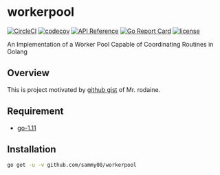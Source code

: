 # workerpool

[![CircleCI](https://circleci.com/gh/sammy00/workerpool.svg?style=svg)](https://circleci.com/gh/sammy00/workerpool)
[![codecov](https://codecov.io/gh/sammy00/workerpool/branch/master/graph/badge.svg)](https://codecov.io/gh/sammy00/workerpool)
[![API Reference](https://img.shields.io/badge/godoc-reference-blue.svg)](https://godoc.org/github.com/sammy00/workerpool) 
[![Go Report Card](https://goreportcard.com/badge/github.com/sammy00/workerpool)](https://goreportcard.com/report/github.com/sammy00/workerpool)
[![license](https://img.shields.io/badge/license-MIT-blue.svg)](LICENSE)

An Implementation of a Worker Pool Capable of Coordinating Routines in Golang

## Overview  
This is project motivated by [github gist](https://gist.github.com/rodaine/d627e4b67285eb5aaa72f3df2b344ad2#file-pool-go) of Mr. rodaine.  

## Requirement  
+ [go-1.11](https://github.com/golang/go/releases/tag/go1.11)  

## Installation  
```bash
go get -u -v github.com/sammy00/workerpool
```